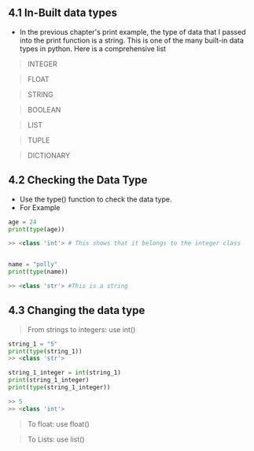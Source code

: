 ## 4.1 In-Built data types

- In the previous chapter's print example, the type of data that I passed into the print function is a string. This is one of the many built-in data types in python. Here is a comprehensive list 

> INTEGER 

> FLOAT 

> STRING

> BOOLEAN

> LIST

> TUPLE

> DICTIONARY


## 4.2 Checking the Data Type

- Use the type() function to check the data type.
- For Example

```python
age = 24
print(type(age))

>> <class 'int'> # This shows that it belongs to the integer class


name = "polly"
print(type(name))

>> <class 'str'> #This is a string

```

## 4.3 Changing the data type

> From strings to integers: use int()

```python
string_1 = "5"
print(type(string_1))
>> <class 'str'>

string_1_integer = int(string_1)
print(string_1_integer)
print(type(string_1_integer))

>> 5
>> <class 'int'>
```

> To float: use float()

> To Lists: use list()
